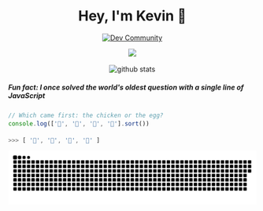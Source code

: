 <h1 align="center">Hey, I'm Kevin 👋</h1>

<p align="center">
  <a href="https://github.com/lgz5689"><img alt="Dev Community" src="https://img.shields.io/badge/-Github-0078D4?style=flat&logo=Github&logoColor=white"></a>
</p>

<p align="center">
  <img src="https://media.giphy.com/media/MeJgB3yMMwIaHmKD4z/giphy.gif" width="30%">
</p>

<p align="center">
  <img width="55%" alt="github stats" src="https://github-readme-stats.vercel.app/api?username=lgz5689&show_icons=true&hide_border=true" />
</p>

<!-- <div>
  <a href="https://github.com/lgz5689">
    <img width="55%" align="right" alt="github stats" src="https://github-readme-stats.vercel.app/api?username=lgz5689&show_icons=true&hide_border=true" />
  </a>

  <code><img width="10%" src="https://www.vectorlogo.zone/logos/google_chrome/google_chrome-ar21.svg"></code>
  <code><img width="10%" src="https://www.vectorlogo.zone/logos/w3_css/w3_css-ar21.svg"></code>
  <code><img width="10%" src="https://www.vectorlogo.zone/logos/docker/docker-ar21.svg"></code>
  <br />
  <code><img width="10%" src="https://www.vectorlogo.zone/logos/getpostman/getpostman-ar21.svg"></code>
  <code><img width="10%" src="https://www.vectorlogo.zone/logos/git-scm/git-scm-ar21.svg"></code>
  <code><img width="10%" src="https://www.vectorlogo.zone/logos/w3_html5/w3_html5-ar21.svg"></code>
  <br />
  <code><img width="10%" src="https://www.vectorlogo.zone/logos/javascript/javascript-ar21.svg"></code>
  <code><img width="10%" src="https://www.vectorlogo.zone/logos/mysql/mysql-ar21.svg"></code>
  <code><img width="10%" src="https://www.vectorlogo.zone/logos/nginx/nginx-ar21.svg"></code>
  <br />
  <code><img width="10%" src="https://www.vectorlogo.zone/logos/nodejs/nodejs-ar21.svg"></code>
  <code><img width="10%" src="https://www.vectorlogo.zone/logos/reactjs/reactjs-ar21.svg"></code>
  <code><img width="10%" src="https://www.vectorlogo.zone/logos/steampowered/steampowered-ar21.svg"></code>
</div>-->

##### Fun fact: I once solved the world's oldest question with a single line of JavaScript
```javascript
// Which came first: the chicken or the egg?
console.log(['🥚', '🐣', '🐥', '🐔'].sort())

>>> [ '🐔', '🐣', '🐥', '🥚' ]
```

<picture>
  <source media="(prefers-color-scheme: dark)" srcset="https://raw.githubusercontent.com/lgz5689/lgz5689/output/github-contribution-grid-snake-dark.svg">
  <source media="(prefers-color-scheme: light)" srcset="https://raw.githubusercontent.com/lgz5689/lgz5689/output/github-contribution-grid-snake.svg">
  <img alt="github contribution grid snake animation" src="https://raw.githubusercontent.com//lgz5689/lgz5689/output/github-contribution-grid-snake.svg">
</picture>


